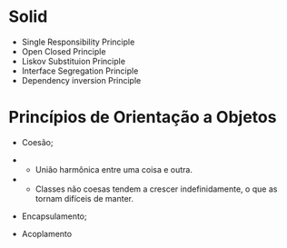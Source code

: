 # Solid
- Single Responsibility Principle
- Open Closed Principle
- Liskov Substituion Principle
- Interface Segregation Principle
- Dependency inversion Principle

# Princípios de Orientação a Objetos
- Coesão;
- - União harmônica entre uma coisa e outra.
- - Classes não coesas tendem a crescer indefinidamente, o que as tornam difíceis de manter.

- Encapsulamento;
- Acoplamento